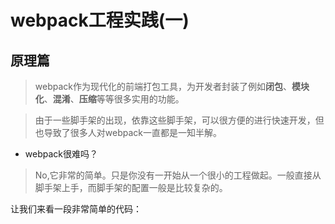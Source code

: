 # webpack工程实践(一)

## 原理篇

> webpack作为现代化的前端打包工具，为开发者封装了例如**闭包**、**模块化**、**混淆**、**压缩**等等很多实用的功能。

> 由于一些脚手架的出现，依靠这些脚手架，可以很方便的进行快速开发，但也导致了很多人对webpack一直都是一知半解。

* webpack很难吗？

> No,它非常的简单。只是你没有一开始从一个很小的工程做起。一般直接从脚手架上手，而脚手架的配置一般是比较复杂的。



让我们来看一段非常简单的代码：

```javascript



```